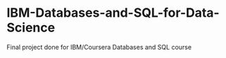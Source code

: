 # IBM-Databases-and-SQL-for-Data-Science
Final project done for IBM/Coursera Databases and SQL course
